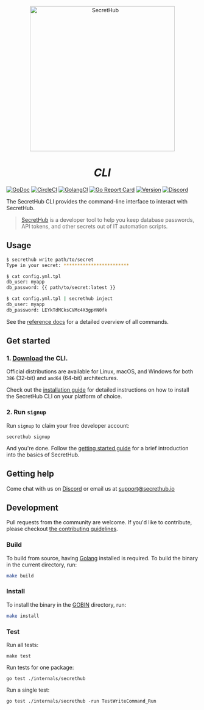 <p align="center">
  <img src="https://secrethub.io/img/secrethub-logo.svg" alt="SecretHub" width="380px"/>
</p>
<h1 align="center">
  <i>CLI</i>
</h1>

[![GoDoc](https://godoc.org/github.com/secrethub/secrethub-cli?status.svg)][godoc]
[![CircleCI](https://circleci.com/gh/secrethub/secrethub-cli.svg?style=shield)][circle-ci]
[![GolangCI](https://golangci.com/badges/github.com/secrethub/secrethub-cli.svg)][golang-ci]
[![Go Report Card](https://goreportcard.com/badge/github.com/secrethub/secrethub-cli)][goreportcard]
[![Version]( https://img.shields.io/github/release/secrethub/secrethub-cli.svg)][latest-version]
[![Discord](https://img.shields.io/badge/chat-on%20discord-7289da.svg?logo=discord)][discord]

The SecretHub CLI provides the command-line interface to interact with SecretHub.

> [SecretHub][secrethub] is a developer tool to help you keep database passwords, API tokens, and other secrets out of IT automation scripts.

## Usage

```sh
$ secrethub write path/to/secret
Type in your secret: ************************  

$ cat config.yml.tpl
db_user: myapp
db_password: {{ path/to/secret:latest }}

$ cat config.yml.tpl | secrethub inject
db_user: myapp
db_password: LEYkTdMCksCVMc4X3gpYN0fk
```

See the [reference docs][reference-docs] for a detailed overview of all commands.

## Get started

### 1. [Download][installation-guide] the CLI.  

Official distributions are available for Linux, macOS, and Windows for both `386` (32-bit) and `amd64` (64-bit) architectures.

Check out the [installation guide][installation-guide] for detailed instructions on how to install the SecretHub CLI on your platform of choice.

### 2. Run `signup`

Run `signup` to claim your free developer account:

```
secrethub signup
```

And you're done. 
Follow the [getting started guide][getting-started] for a brief introduction into the basics of SecretHub.

## Getting help

Come chat with us on [Discord][discord] or email us at [support@secrethub.io](mailto:support@secrethub.io)

## Development

Pull requests from the community are welcome.
If you'd like to contribute, please checkout [the contributing guidelines](./CONTRIBUTING.md).

### Build

To build from source, having [Golang](https://golang.org) installed is required.
To build the binary in the current directory, run:

```sh
make build
```

### Install

To install the binary in the [GOBIN](https://golang.org/cmd/go/#hdr-GOPATH_environment_variable) directory, run:

```sh
make install
```

### Test

Run all tests:

    make test

Run tests for one package:

    go test ./internals/secrethub

Run a single test:

    go test ./internals/secrethub -run TestWriteCommand_Run



[secrethub]: https://secrethub.io
[getting-started]: https://secrethub.io/docs/getting-started/
[installation-guide]: https://secrethub.io/docs/getting-started/install
[reference-docs]: https://secrethub.io/docs/reference/
[releases]: https://github.com/secrethub/secrethub-cli/releases
[latest-version]: https://github.com/secrethub/secrethub-cli/releases/latest
[godoc]: http://godoc.org/github.com/secrethub/secrethub-cli
[golang-ci]: https://golangci.com/r/github.com/secrethub/secrethub-cli
[goreportcard]: https://goreportcard.com/report/github.com/secrethub/secrethub-cli
[circle-ci]: https://circleci.com/gh/secrethub/secrethub-cli
[discord]: https://discord.gg/gyQXAFU
